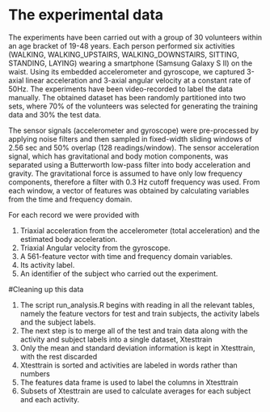 # The experimental data
The experiments have been carried out with a group of 30 volunteers within an age bracket of 19-48 years. Each person performed six activities (WALKING, WALKING_UPSTAIRS, WALKING_DOWNSTAIRS, SITTING, STANDING, LAYING) wearing a smartphone (Samsung Galaxy S II) on the waist. Using its embedded accelerometer and gyroscope, we captured 3-axial linear acceleration and 3-axial angular velocity at a constant rate of 50Hz. The experiments have been video-recorded to label the data manually. The obtained dataset has been randomly partitioned into two sets, where 70% of the volunteers was selected for generating the training data and 30% the test data. 

The sensor signals (accelerometer and gyroscope) were pre-processed by applying noise filters and then sampled in fixed-width sliding windows of 2.56 sec and 50% overlap (128 readings/window). The sensor acceleration signal, which has gravitational and body motion components, was separated using a Butterworth low-pass filter into body acceleration and gravity. The gravitational force is assumed to have only low frequency components, therefore a filter with 0.3 Hz cutoff frequency was used. From each window, a vector of features was obtained by calculating variables from the time and frequency domain.

For each record we were provided with

1. Triaxial acceleration from the accelerometer (total acceleration) and the estimated body acceleration.
2. Triaxial Angular velocity from the gyroscope. 
3. A 561-feature vector with time and frequency domain variables. 
4. Its activity label. 
5. An identifier of the subject who carried out the experiment.

#Cleaning up this data
1. The script run_analysis.R begins with reading in all the relevant tables, namely the feature vectors for test and train subjects, the activity labels and the subject labels. 
2. The next step is to merge all of the test and train data along with the activity and subject labels into a single dataset, Xtesttrain
3. Only the mean and standard deviation information is kept in Xtesttrain, with the rest discarded
4. Xtesttrain is sorted and activities are labeled in words rather than numbers
5. The features data frame is used to label the columns in Xtesttrain
6. Subsets of Xtesttrain are used to calculate averages for each subject and each activity.